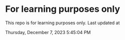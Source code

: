 # For learning purposes only
This repo is for learning purposes only.
Last updated at

Thursday, December 7, 2023 5:45:04 PM

